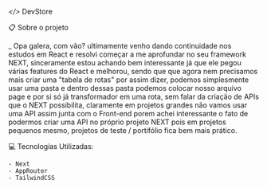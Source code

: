 *</>* DevStore

📋 Sobre o projeto

 _ Opa galera, com vão? ultimamente venho dando continuidade nos estudos em React e resolvi começar a me aprofundar no seu framework NEXT, sinceramente estou achando bem interessante já que ele pegou várias features do React e melhorou, sendo que que agora nem precisamos mais criar uma "tabela de rotas" por assim dizer, podemos simplesmente usar uma pasta e dentro dessas pasta podemos colocar nosso arquivo page e por si só já transformador em uma rota, sem falar da criação de APIs que o NEXT possibilita, claramente em projetos grandes não vamos usar uma API assim junta com o Front-end porem achei interessante o fato de podermos criar uma API no próprio projeto NEXT pois em projetos pequenos mesmo, projetos de teste / portifólio fica bem mais prático.

💻 Tecnologias Utilizadas:

```
- Next
- AppRouter
- TailwindCSS
```
